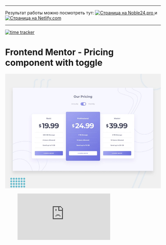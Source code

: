 * * *
Результат работы можно посмотреть тут: <a href="https://pricing-js.noble24.pro/" target="_blank"> <img src="https://img.shields.io/badge/Site-Noble24.pro-orange?style=for-the-badge" alt="Страница на Noble24.pro"> </a> и <a href="https://pricing-js.netlify.app/" target="_blank"> <img src="https://img.shields.io/badge/Site-Nitlify.com-blue?style=for-the-badge" alt="Страница на Netlify.com"> </a> 
* * *

[![time tracker](https://wakatime.com/badge/github/Thr0TT1e/pricing-component.svg)](https://wakatime.com/badge/github/Thr0TT1e/pricing-component)

# Frontend Mentor - Pricing component with toggle

![Design preview for the Pricing component with toggle](./design/desktop-preview.jpg)

<figure><embed src="https://wakatime.com/share/@Thr0TT1e/1c24b269-4493-499a-af21-e4fd68895a40.svg"></embed></figure>
